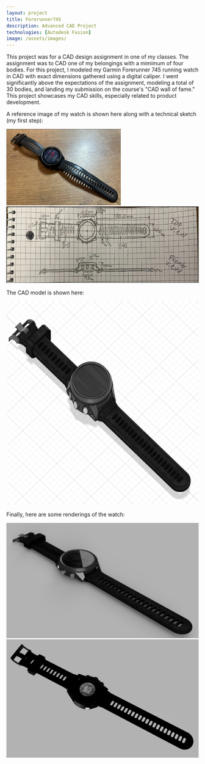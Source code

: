```yaml
---
layout: project
title: Forerunner745
description: Advanced CAD Project
technologies: [Autodesk Fusion]
image: /assets/images/
---
```


This project was for a CAD design assignment in one of my classes. The assignment was to CAD one of my belongings with a mimimum of four bodies. For this project, I modeled my Garmin Forerunner 745 running watch in CAD with exact dimensions gathered using a digital caliper.  I went significantly above the expectations of the assignment, modeling a total of 30 bodies, and landing my submission on the course's "CAD wall of fame." This project showcases my CAD skills, especially related to product development.

A reference image of my watch is shown here along with a technical sketch (my first step):

<img src="/assets/images/WATCH-asset-2.png" alt="LMH CAD" width="300" height="200">  <img src="/assets/images/WATCH-asset-1.png" alt="LMH CAD" width="675" height="200">

The CAD model is shown here:

<img src="/assets/images/WATCH-asset-3.png" alt="LMH CAD" width="800" height="533">

Finally, here are some renderings of the watch:

<img src="/assets/images/WATCH-asset-4.png" alt="LMH CAD">  <img src="/assets/images/WATCH-asset-5.png" alt="LMH CAD">
